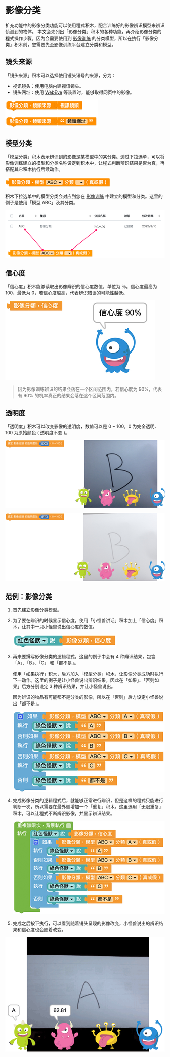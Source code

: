 # 影像分类

扩充功能中的影像分类功能可以使用程式积木，配合训练好的影像辨识模型来辨识侦测到的物体。
本文会先列出「影像分类」积木的各种功能，再介绍影像分类的程式操作步骤，因为会需要使用到 [影像训练](https://md.kingkit.codes/s/g0MObOuu7) 的分类模型，所以在执行「影像分类」积木前，您需要先至影像训练平台建立分类和模型。

## 镜头来源

「镜头来源」积木可以选择使用镜头讯号的来源，分为：
- 视讯镜头：使用电脑内建视讯镜头。
- 镜头网址：使用 [WebEye](https://store.webduino.io/products?query=webeye) 等装置时，能够取得网页中的影像。

![Web:Bit 影像分类](../../../../media/zh-cn/education/extension/imagemlDetect-blockly-01.png)

## 模型分类

「模型分类」积木表示辨识到的影像是某模型中的某分类。透过下拉选单，可以将影像训练建立的模型和分类名称设定到积木中，让程式判断辨识结果是否为真，再搭配其它积木执行后续动作。

![Web:Bit 影像分类](../../../../media/zh-cn/education/extension/imagemlDetect-blockly-02.png)

积木下拉选单中的模型分类会对应到您在 [影像训练](https://md.kingkit.codes/s/g0MObOuu7) 中建立的模型和分类。这里的例子是使用「模型 ABC」及其分类。

![Web:Bit 影像分类](../../../../media/zh-cn/education/extension/imagemlDetect-blockly-03.png)

## 信心度

「信心度」积木能够读取出影像辨识的信心度数值，单位为 ％。信心度最高为 100、最低为 0，若信心度越高，代表辨识错误的可能性越低。

![Web:Bit 影像分类](../../../../media/zh-cn/education/extension/imagemlDetect-blockly-04.png)

> 因为影像训练辨识的结果会落在一个区间范围内，若信心度为 90%，代表有 90% 的机率真正的结果会落在这个区间范围内。

## 透明度

「透明度」积木可以改变影像的透明度，数值可以是 0 ~ 100，0 为完全透明、100 为原始颜色 ( 透明度不变 )。

![Web:Bit 影像分类](../../../../media/zh-cn/education/extension/imagemlDetect-blockly-05.png)

![Web:Bit 影像分类](../../../../media/zh-cn/education/extension/imagemlDetect-blockly-06.png)

## 范例：影像分类

1. 首先建立影像分类模型。
2. 为了要在辨识的时候显示信心度，使用「小怪兽讲话」积木加上「信心度」积木，让其中一只小怪兽说出信心度的数值。

    ![Web:Bit 影像分类](../../../../media/zh-cn/education/extension/imagemlDetect-blockly-07.png)

3. 再来要撰写影像分类的逻辑程式，这里的例子中会有 4 种辨识结果，包含「A」、「B」、「C」 和「都不是」。

    使用「如果执行」积木，后方加入「模型分类」积木，让影像分类成功时执行下一动作。这里的例子是让小怪兽说出辨识结果，因此在「如果」、「否则如果」后方分别设定 3 种辨识结果，并让小怪兽说出。
    
    因为辨识的物品有可能都不是分类的影像，所以在「否则」后方设定小怪兽说出「都不是」。

    ![Web:Bit 影像分类](../../../../media/zh-cn/education/extension/imagemlDetect-blockly-08.png)

4. 完成影像分类的逻辑程式后，就能够正常进行辨识，但是这样的程式只能进行判断一次，所以需要在最外侧增加一个「重复」积木。这里选用「无限重复」积木，可以让程式不断辨识影像，并显示辨识结果。

    ![Web:Bit 影像分类](../../../../media/zh-cn/education/extension/imagemlDetect-blockly-09.png)

5. 完成之后按下执行，可以看到随着镜头呈现的影像改变，小怪兽说出的辨识结果和信心度也会随着改变。

![Web:Bit 影像分类](../../../../media/zh-cn/education/extension/imagemlDetect-blockly-10.gif)
